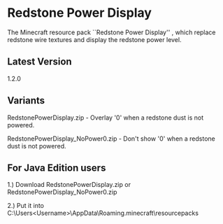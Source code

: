 # Redstone Power Display
The Minecraft resource pack ``Redstone Power Display'' , which replace redstone wire textures and display the redstone power level.

## Latest Version
1.2.0

## Variants
RedstonePowerDisplay.zip - Overlay '0' when a redstone dust is not powered.

RedstonePowerDisplay_NoPower0.zip - Don't show '0' when a redstone dust is not powered.

## For Java Edition users
1.) Download RedstonePowerDisplay.zip or RedstonePowerDisplay_NoPower0.zip

2.) Put it into C:\Users\<Username>\AppData\Roaming\.minecraft\resourcepacks
